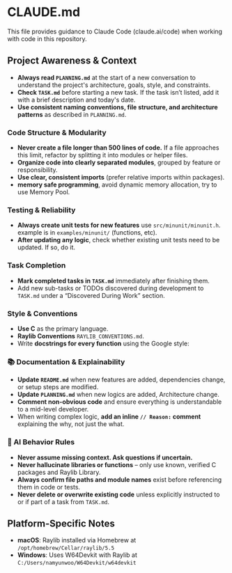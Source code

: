 # CLAUDE.md

This file provides guidance to Claude Code (claude.ai/code) when working with code in this repository.

## Project Awareness & Context
- **Always read `PLANNING.md`** at the start of a new conversation to understand the project's architecture, goals, style, and constraints.
- **Check `TASK.md`** before starting a new task. If the task isn’t listed, add it with a brief description and today's date.
- **Use consistent naming conventions, file structure, and architecture patterns** as described in `PLANNING.md`.


### Code Structure & Modularity
- **Never create a file longer than 500 lines of code.** If a file approaches this limit, refactor by splitting it into modules or helper files.
- **Organize code into clearly separated modules**, grouped by feature or responsibility.
- **Use clear, consistent imports** (prefer relative imports within packages).
- **memory safe programming**, avoid dynamic memory allocation, try to use Memory Pool.

### Testing & Reliability
- **Always create unit tests for new features** use `src/minunit/minunit.h`. example is in  `examples/minunit/` (functions, etc).
- **After updating any logic**, check whether existing unit tests need to be updated. If so, do it.

### Task Completion
- **Mark completed tasks in `TASK.md`** immediately after finishing them.
- Add new sub-tasks or TODOs discovered during development to `TASK.md` under a “Discovered During Work” section.

### Style & Conventions
- **Use C** as the primary language.
- **Raylib Conventions** `RAYLIB_CONVENTIONS.md`.
- Write **docstrings for every function** using the Google style:

### 📚 Documentation & Explainability
- **Update `README.md`** when new features are added, dependencies change, or setup steps are modified.
- **Update `PLANNING.md`** when new logics are added, Architecture change. 
- **Comment non-obvious code** and ensure everything is understandable to a mid-level developer.
- When writing complex logic, **add an inline `// Reason:` comment** explaining the why, not just the what.

### 🧠 AI Behavior Rules
- **Never assume missing context. Ask questions if uncertain.**
- **Never hallucinate libraries or functions** – only use known, verified C packages and Raylib Library.
- **Always confirm file paths and module names** exist before referencing them in code or tests.
- **Never delete or overwrite existing code** unless explicitly instructed to or if part of a task from `TASK.md`.

## Platform-Specific Notes
- **macOS**: Raylib installed via Homebrew at `/opt/homebrew/Cellar/raylib/5.5`
- **Windows**: Uses W64Devkit with Raylib at `C:/Users/namyunwoo/W64Devkit/w64devkit`


